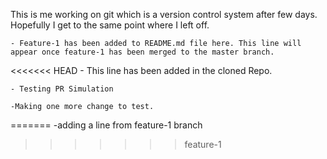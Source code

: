 This is me working on git which is a version control system after few days. Hopefully I get to the same point where I left off.

    - Feature-1 has been added to README.md file here. This line will appear once feature-1 has been merged to the master branch.
    
<<<<<<< HEAD
    - This line has been added in the cloned Repo.

    - Testing PR Simulation
    
    -Making one more change to test.
=======
    -adding a line from feature-1 branch
>>>>>>> feature-1
